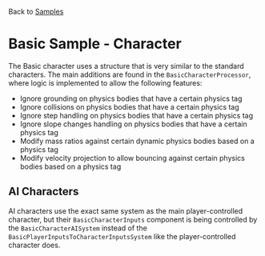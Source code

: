 Back to [Samples](../../samples.md)

# Basic Sample - Character

The Basic character uses a structure that is very similar to the standard characters. The main additions are found in the `BasicCharacterProcessor`, where logic is implemented to allow the following features:
* Ignore grounding on physics bodies that have a certain physics tag
* Ignore collisions on physics bodies that have a certain physics tag
* Ignore step handling on physics bodies that have a certain physics tag
* Ignore slope changes handling on physics bodies that have a certain physics tag
* Modify mass ratios against certain dynamic physics bodies based on a physics tag
* Modify velocity projection to allow bouncing against certain physics bodies based on a physics tag


## AI Characters
AI characters use the exact same system as the main player-controlled character, but their `BasicCharacterInputs` component is being controlled by the `BasicCharacterAISystem` instead of the `BasicPlayerInputsToCharacterInputsSystem` like the player-controlled character does.